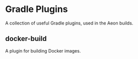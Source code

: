 # Gradle Plugins

A collection of useful Gradle plugins, used in the Aeon builds.

## docker-build

A plugin for building Docker images.
